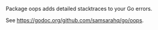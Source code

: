 Package oops adds detailed stacktraces to your Go errors. 

See https://godoc.org/github.com/samsarahq/go/oops.
